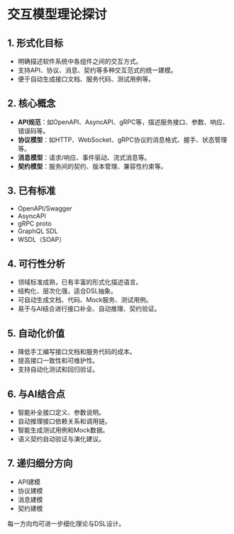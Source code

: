 # 交互模型理论探讨

## 1. 形式化目标

- 明确描述软件系统中各组件之间的交互方式。
- 支持API、协议、消息、契约等多种交互范式的统一建模。
- 便于自动生成接口文档、服务代码、测试用例等。

## 2. 核心概念

- **API规范**：如OpenAPI、AsyncAPI、gRPC等，描述服务接口、参数、响应、错误码等。
- **协议模型**：如HTTP、WebSocket、gRPC协议的消息格式、握手、状态管理等。
- **消息模型**：请求/响应、事件驱动、流式消息等。
- **契约模型**：服务间的契约、版本管理、兼容性约束等。

## 3. 已有标准

- OpenAPI/Swagger
- AsyncAPI
- gRPC proto
- GraphQL SDL
- WSDL（SOAP）

## 4. 可行性分析

- 领域标准成熟，已有丰富的形式化描述语言。
- 结构化、层次化强，适合DSL抽象。
- 可自动生成文档、代码、Mock服务、测试用例。
- 易于与AI结合进行接口补全、自动推理、契约验证。

## 5. 自动化价值

- 降低手工编写接口文档和服务代码的成本。
- 提高接口一致性和可维护性。
- 支持自动化测试和回归验证。

## 6. 与AI结合点

- 智能补全接口定义、参数说明。
- 自动推理接口依赖关系和调用链。
- 智能生成测试用例和Mock数据。
- 语义契约自动验证与演化建议。

## 7. 递归细分方向

- API建模
- 协议建模
- 消息建模
- 契约建模

每一方向均可进一步细化理论与DSL设计。
